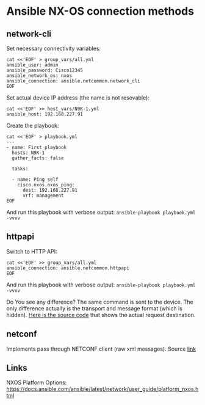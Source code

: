 # Ansible NX-OS connection methods

## network-cli

Set necessary connectivity variables:
```
cat <<'EOF' > group_vars/all.yml
ansible_user: admin
ansible_password: Cisco12345
ansible_network_os: nxos
ansible_connection: ansible.netcommon.network_cli
EOF
```
Set actual device IP address (the name is not resovable):
```
cat <<'EOF' >> host_vars/N9K-1.yml 
ansible_host: 192.168.227.91
```
Create the playbook:
```
cat <<'EOF' > playbook.yml
---
- name: First playbook
  hosts: N9K-1
  gather_facts: false

  tasks:

  - name: Ping self
    cisco.nxos.nxos_ping:
      dest: 192.168.227.91
      vrf: management
EOF
```
And run this playbook with verbose output:
`ansible-playbook playbook.yml -vvvv`

## httpapi
Switch to HTTP API:
```
cat <<'EOF' >> group_vars/all.yml
ansible_connection: ansible.netcommon.httpapi
EOF
```
And run this playbook with verbose output:
`ansible-playbook playbook.yml -vvvv`

Do You see any difference?
The same command is sent to the device. The only difference actually is the transport and message format (which is hidden).
[Here is the source code](https://github.com/ansible-collections/cisco.nxos/blob/6d1d1976b1e6595beb219fabffa8017bbd111ec7/plugins/httpapi/nxos.py#L97) that shows the actual request destination.

## netconf
Implements pass through NETCONF client (raw xml messages). Source [link](https://github.com/ansible-collections/cisco.nxos/blob/6d1d1976b1e6595beb219fabffa8017bbd111ec7/plugins/netconf/nxos.py#L45C1-L46C9)

## Links

NXOS Platform Options: https://docs.ansible.com/ansible/latest/network/user_guide/platform_nxos.html
